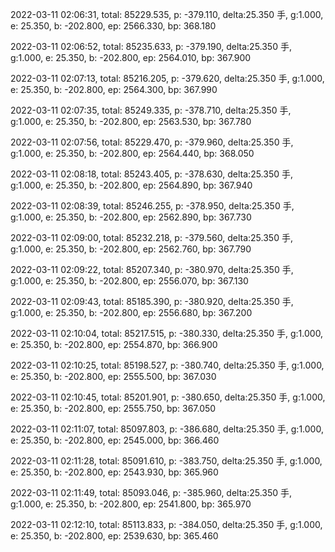 2022-03-11 02:06:31, total: 85229.535, p: -379.110, delta:25.350 手, g:1.000, e: 25.350, b: -202.800, ep: 2566.330, bp: 368.180

2022-03-11 02:06:52, total: 85235.633, p: -379.190, delta:25.350 手, g:1.000, e: 25.350, b: -202.800, ep: 2564.010, bp: 367.900

2022-03-11 02:07:13, total: 85216.205, p: -379.620, delta:25.350 手, g:1.000, e: 25.350, b: -202.800, ep: 2564.300, bp: 367.990

2022-03-11 02:07:35, total: 85249.335, p: -378.710, delta:25.350 手, g:1.000, e: 25.350, b: -202.800, ep: 2563.530, bp: 367.780

2022-03-11 02:07:56, total: 85229.470, p: -379.960, delta:25.350 手, g:1.000, e: 25.350, b: -202.800, ep: 2564.440, bp: 368.050

2022-03-11 02:08:18, total: 85243.405, p: -378.630, delta:25.350 手, g:1.000, e: 25.350, b: -202.800, ep: 2564.890, bp: 367.940

2022-03-11 02:08:39, total: 85246.255, p: -378.950, delta:25.350 手, g:1.000, e: 25.350, b: -202.800, ep: 2562.890, bp: 367.730

2022-03-11 02:09:00, total: 85232.218, p: -379.560, delta:25.350 手, g:1.000, e: 25.350, b: -202.800, ep: 2562.760, bp: 367.790

2022-03-11 02:09:22, total: 85207.340, p: -380.970, delta:25.350 手, g:1.000, e: 25.350, b: -202.800, ep: 2556.070, bp: 367.130

2022-03-11 02:09:43, total: 85185.390, p: -380.920, delta:25.350 手, g:1.000, e: 25.350, b: -202.800, ep: 2556.680, bp: 367.200

2022-03-11 02:10:04, total: 85217.515, p: -380.330, delta:25.350 手, g:1.000, e: 25.350, b: -202.800, ep: 2554.870, bp: 366.900

2022-03-11 02:10:25, total: 85198.527, p: -380.740, delta:25.350 手, g:1.000, e: 25.350, b: -202.800, ep: 2555.500, bp: 367.030

2022-03-11 02:10:45, total: 85201.901, p: -380.650, delta:25.350 手, g:1.000, e: 25.350, b: -202.800, ep: 2555.750, bp: 367.050

2022-03-11 02:11:07, total: 85097.803, p: -386.680, delta:25.350 手, g:1.000, e: 25.350, b: -202.800, ep: 2545.000, bp: 366.460

2022-03-11 02:11:28, total: 85091.610, p: -383.750, delta:25.350 手, g:1.000, e: 25.350, b: -202.800, ep: 2543.930, bp: 365.960

2022-03-11 02:11:49, total: 85093.046, p: -385.960, delta:25.350 手, g:1.000, e: 25.350, b: -202.800, ep: 2541.800, bp: 365.970

2022-03-11 02:12:10, total: 85113.833, p: -384.050, delta:25.350 手, g:1.000, e: 25.350, b: -202.800, ep: 2539.630, bp: 365.460